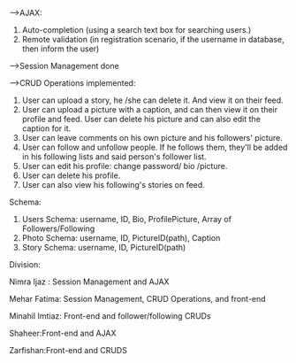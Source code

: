 -->AJAX: 
1) Auto-completion (using a search text box for searching users.)
2) Remote validation (in registration scenario, if the username in database, then inform the user)

-->Session Management done

-->CRUD Operations implemented:
1) User can upload a story, he /she can delete it. And view it on their feed. 
2) User can upload a picture with a caption, and can then view it on their profile and feed. User can delete his picture and can also edit the caption for it.
3) User can leave comments on his own picture and his followers' picture.
4) User can follow and unfollow people. If he follows them, they'll be added in his following lists and said person's follower list.
5) User can edit his profile: change password/ bio /picture. 
6) User can delete his profile.
7) User can also view his following's stories on feed.

Schema:

1) Users Schema: username, ID, Bio, ProfilePicture, Array of Followers/Following
2) Photo Schema: username, ID, PictureID(path), Caption
3) Story Schema: username, ID, PictureID(path)


Division: 

Nimra Ijaz : Session Management and AJAX

Mehar Fatima: Session Management, CRUD Operations, and front-end

Minahil Imtiaz: Front-end and follower/following CRUDs

Shaheer:Front-end and AJAX 

Zarfishan:Front-end and CRUDS
